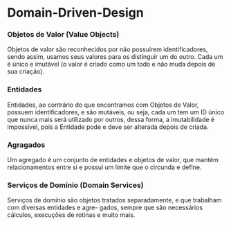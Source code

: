 # Domain-Driven-Design

### Objetos de Valor (Value Objects)
Objetos de valor são reconhecidos por não possuírem identificadores,
sendo assim, usamos seus valores para os distinguir um do outro. Cada um
é único e imutável (o valor é criado como um todo e não muda depois de
sua criação).

### Entidades
Entidades, ao contrário do que encontramos com Objetos de Valor, possuem identificadores, e são mutáveis,
ou seja, cada um tem um ID único que nunca mais será utilizado por outros, dessa forma, a imutabilidade é
impossível, pois a Entidade pode e deve ser alterada depois de criada.

### Agragados
Um agregado é um conjunto de entidades e objetos de valor, que mantém relacionamentos entre si e possui
um limite que o circunda e define.


### Serviços de Domínio (Domain Services)
Serviços de domínio são objetos tratados separadamente, e que trabalham com diversas entidades e agre-
gados, sempre que são necessários cálculos, execuções de rotinas e muito mais.


